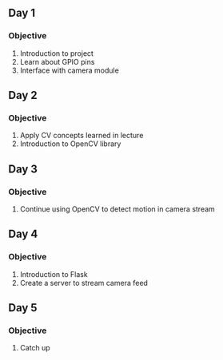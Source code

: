 ## Day 1

### Objective
1. Introduction to project
2. Learn about GPIO pins
3. Interface with camera module

## Day 2

### Objective
1. Apply CV concepts learned in lecture
2. Introduction to OpenCV library 

## Day 3

### Objective
1. Continue using OpenCV to detect motion in camera stream

## Day 4

### Objective
1. Introduction to Flask
2. Create a server to stream camera feed 

## Day 5

### Objective
1. Catch up